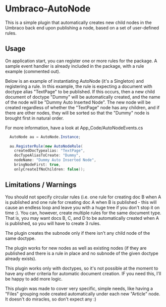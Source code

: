 # Umbraco-AutoNode
This is a simple plugin that automatically creates new child nodes in the Umbraco back end upon publishing a node, based on a set of user-defined rules.

## Usage
On application start, you can register one or more rules for the package. A sample event handler is already included in the package, with a rule example (commented out). 

Below is an example of instantiating AutoNode (it's a Singleton) and registering a rule. 
In this example, the rule is expecting a document with doctype alias "TextPage" to be published. 
If this occurs, then a new child document of doctype "Dummy" will be automatically created, and the name of the node will be "Dummy Auto Inserted Node". 
The new node will be created regardless of whether the "TextPage" node has any children, and if there are other nodes, they will be sorted so that the "Dummy" node is brought first in natural order.

For more information, have a look at App_Code/AutoNodeEvents.cs

```csharp
  AutoNode au = AutoNode.Instance;
  
  au.RegisterRule(new AutoNodeRule(
    createdDocTypealias: "TextPage",
    docTypeAliasToCreate: "Dummy",
    nodeName: "Dummy Auto Inserted Node",
    bringNodeFirst: true,
    onlyCreateIfNoChildren: false));
```
## Limitations / Warnings
You should not specify circular rules (i.e. one rule for creating doc B when A is published and one rule for creating doc A when B is published - this will cause an endless loop and leave you with a huge tree if you don't stop it on time :). You can, however, create multiple rules for the same document type. That is, you may want docs B, C, and D to be automatically created when A is published, so you will have to create 3 rules. 

The plugin creates the subnode only if there isn't any child node of the same doctype.

The plugin works for new nodes as well as existing nodes (if they are published and there is a rule in place and no subnode of the given doctype already exists).

This plugin works only with doctypes, so it's not possible at the moment to have any other criteria for automatic document creation. IF you need this, I'll be happy to add more logic.

This plugin was made to cover very specific, simple needs, like having a "Files" grouping node created automatically under each new "Article" node. It doesn't do miracles, so don't expect any :)

